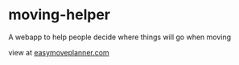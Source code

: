 # moving-helper
A webapp to help people decide where things will go when moving

view at [easymoveplanner.com](http://easymoveplanner.com)
